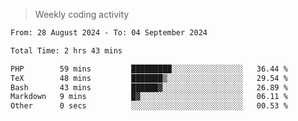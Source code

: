 > Weekly coding activity
<!--START_SECTION:waka-->

```txt
From: 28 August 2024 - To: 04 September 2024

Total Time: 2 hrs 43 mins

PHP        59 mins         █████████░░░░░░░░░░░░░░░░   36.44 %
TeX        48 mins         ███████▒░░░░░░░░░░░░░░░░░   29.54 %
Bash       43 mins         ██████▓░░░░░░░░░░░░░░░░░░   26.89 %
Markdown   9 mins          █▓░░░░░░░░░░░░░░░░░░░░░░░   06.11 %
Other      0 secs          ░░░░░░░░░░░░░░░░░░░░░░░░░   00.53 %
```

<!--END_SECTION:waka-->

